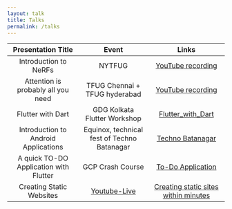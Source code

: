 ```yaml
---
layout: talk
title: Talks
permalink: /talks
---
```


| Presentation Title | Event | Links |
| :--: | :--: | :--: |
| Introduction to NeRFs | NYTFUG | [YouTube recording](https://www.youtube.com/watch?v=U2XS7SxOy2s) | 
| Attention is probably all you need | TFUG Chennai + TFUG hyderabad | [YouTube recording](https://www.youtube.com/watch?v=eFGCYrHQE5c) | 
| Flutter with Dart | GDG Kolkata Flutter Workshop | [Flutter_with_Dart](https://docs.google.com/presentation/d/18zbpZpZnJVg77zhtHrDXkm84ctrgqtrbzGea1GAb6Yk/edit?usp=sharing) |
| Introduction to Android Applications | Equinox, technical fest of Techno Batanagar | [Techno Batanagar](https://github.com/ariG23498/Equinox-19-Android-Workshop) |
| A quick TO-DO Application with Flutter | GCP Crash Course | [To-Do Application](https://github.com/ariG23498/AOT_Workshop_TODO) |
| Creating Static Websites | [Youtube-Live](https://www.youtube.com/watch?v=4lm7dnikJF8&feature=youtu.be) | [Creating static sites within minutes](https://bit.ly/create-sites) |
